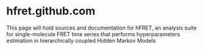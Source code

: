 hfret.github.com
================

This page will hold sources and documentation for hFRET, an analysis suite for single-molecule FRET time series that performs hyperparameters estimation in hierarchically coupled Hidden Markov Models
